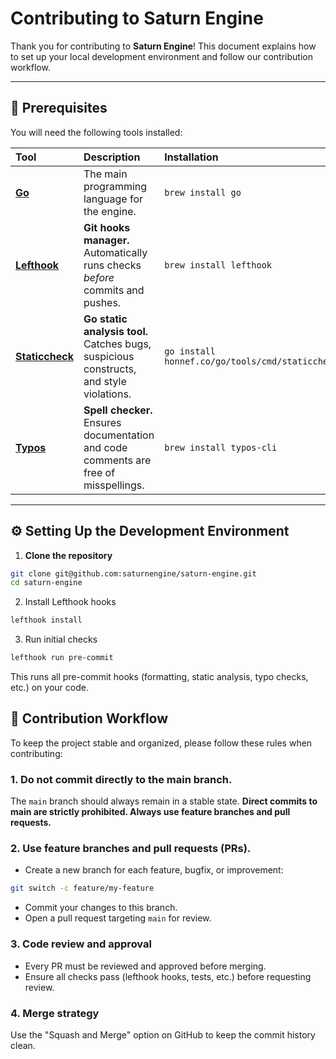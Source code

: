 # Contributing to Saturn Engine

Thank you for contributing to **Saturn Engine**!
This document explains how to set up your local development environment and follow our contribution workflow.

---

## 🧰 Prerequisites

You will need the following tools installed:

| Tool                                                     | Description                                                                             | Installation                                           |
| :------------------------------------------------------- | :-------------------------------------------------------------------------------------- | :----------------------------------------------------- |
| **[Go](https://go.dev/dl/)**                             | The main programming language for the engine.                                           | `brew install go`                                      |
| **[Lefthook](https://github.com/evilmartians/lefthook)** | **Git hooks manager.** Automatically runs checks _before_ commits and pushes.           | `brew install lefthook`                                |
| **[Staticcheck](https://staticcheck.io/)**               | **Go static analysis tool.** Catches bugs, suspicious constructs, and style violations. | `go install honnef.co/go/tools/cmd/staticcheck@latest` |
| **[Typos](https://github.com/crate-ci/typos)**           | **Spell checker.** Ensures documentation and code comments are free of misspellings.    | `brew install typos-cli`                               |

---

## ⚙️ Setting Up the Development Environment

1. **Clone the repository**

```sh
git clone git@github.com:saturnengine/saturn-engine.git
cd saturn-engine
```

2. Install Lefthook hooks

```sh
lefthook install
```

3. Run initial checks

```sh
lefthook run pre-commit
```

This runs all pre-commit hooks (formatting, static analysis, typo checks, etc.) on your code.

## 🌿 Contribution Workflow

To keep the project stable and organized, please follow these rules when contributing:

### 1. Do not commit directly to the main branch.

The `main` branch should always remain in a stable state.
**Direct commits to main are strictly prohibited. Always use feature branches and pull requests.**

### 2. Use feature branches and pull requests (PRs).

- Create a new branch for each feature, bugfix, or improvement:

```sh
git switch -c feature/my-feature
```

- Commit your changes to this branch.
- Open a pull request targeting `main` for review.

### 3. Code review and approval

- Every PR must be reviewed and approved before merging.
- Ensure all checks pass (lefthook hooks, tests, etc.) before requesting review.

### 4. Merge strategy

Use the "Squash and Merge" option on GitHub to keep the commit history clean.
